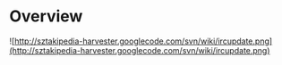 # Overview #

![http://sztakipedia-harvester.googlecode.com/svn/wiki/ircupdate.png](http://sztakipedia-harvester.googlecode.com/svn/wiki/ircupdate.png)